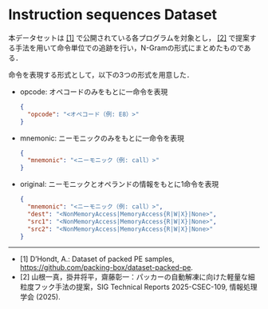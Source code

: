 # Instruction sequences Dataset

本データセットは [[1]](https://github.com/packing-box/dataset-packed-pe) で公開されている各プログラムを対象とし，
[[2]](https://ipsj.ixsq.nii.ac.jp/records/2002144) で提案する手法を用いて命令単位での追跡を行い，N-Gramの形式にまとめたものである．

命令を表現する形式として，以下の3つの形式を用意した．

- opcode: オペコードのみをもとに一命令を表現
  ```json
  {
    "opcode": "<オペコード（例: E8）>"
  }
  ```
- mnemonic: ニーモニックのみをもとに一命令を表現
  ```json
  {
    "mnemonic": "<ニーモニック（例: call）>"
  }
  ```
- original: ニーモニックとオペランドの情報をもとに1命令を表現
  ```json
  {
    "mnemonic": "<ニーモニック（例: call）>",
    "dest": "<NonMemoryAccess|MemoryAccess{R|W|X}|None>",
    "src1": "<NonMemoryAccess|MemoryAccess{R|W|X}|None>",
    "src2": "<NonMemoryAccess|MemoryAccess{R|W|X}|None>"
  }
  ```

---

- [1] D’Hondt, A.: Dataset of packed PE samples, https://github.com/packing-box/dataset-packed-pe.
- [2] 山根一真，掛井将平，齋藤彰一：パッカーの自動解凍に向けた軽量な細粒度フック手法の提案，SIG Technical Reports 2025-CSEC-109, 情報処理学会 (2025).

